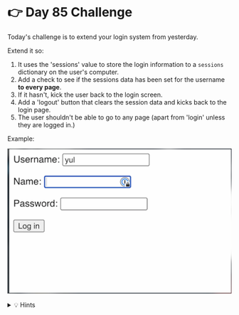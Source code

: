 # 👉 Day 85 Challenge

Today's challenge is to extend your login system from yesterday.

Extend it so:

1. It uses the 'sessions' value to store the login information to a `sessions` dictionary on the user's computer.
2. Add a check to see if the sessions data has been set for the username **to every page**.
3. If it hasn't, kick the user back to the login screen.
4. Add a 'logout' button that clears the session data and kicks back to the login page.
5. The user shouldn't be able to go to any page (apart from 'login' unless they are logged in.)
    
Example:

![](resources/example.png)



<details> <summary> 💡 Hints </summary>

  - Use `if form["username"] not in keys` to check whether a user already exists.
  - Try using `if session.get("loggedIn")` to establish login status.

</details>